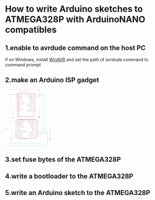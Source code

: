 <h1>How to write Arduino sketches to ATMEGA328P with ArduinoNANO compatibles</h1>
<h2>1.enable to avrdude command on the host PC</h2>
<p>if on Windows, install <a href="http://winavr.sourceforge.net/" target="_blank">WinAVR</a> and set the path of avrdude command to command prompt</p>

<h2>2.make an Arduino ISP gadget</h2>
<img src="./img_nanowriter/writer_diagram.png" width="30%">

<h2>3.set fuse bytes of the ATMEGA328P</h2>

<h2>4.write a bootloader to the ATMEGA328P</h2>

<h2>5.write an Arduino sketch to the ATMEGA328P</h2>
